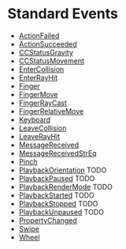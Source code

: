 # Standard Events

-   [ActionFailed](./Event/ActionFailed)
-   [ActionSucceeded](./Event/ActionSucceeded)
-   [CCStatusGravity](./Event/CCStatusGravity)
-   [CCStatusMovement](./Event/CCStatusMovement)
-   [EnterCollision](./Event/EnterCollision)
-   [EnterRayHit](./Event/EnterRayHit)
-   [Finger](./Event/Finger)
-   [FingerMove](./Event/FingerMove)
-   [FingerRayCast](./Event/FingerRayCast)
-   [FingerRelativeMove](./Event/FingerRelativeMove)
-   [Keyboard](./Event/Keyboard)
-   [LeaveCollision](./Event/LeaveCollision)
-   [LeaveRayHit](./Event/LeaveLookAt)
-   [MessageReceived](./Event/MessageReceived)
-   [MessageReceivedStrEq](./Event/MessageReceivedStrEq)
-   [Pinch](./Event/Pinch)
-   [PlaybackOrientation](./Event/PlaybackOrientation) TODO
-   [PlaybackPaused](./Event/PlaybackPaused) TODO
-   [PlaybackRenderMode](./Event/PlaybackRenderMode) TODO
-   [PlaybackStarted](./Event/PlaybackStarted) TODO
-   [PlaybackStopped](./Event/PlaybackStopped) TODO
-   [PlaybackUnpaused](./Event/PlaybackUnpaused) TODO
-   [PropertyChanged](./Event/PropertyChanged)
-   [Swipe](./Event/Swipe)
-   [Wheel](./Event/Wheel)
